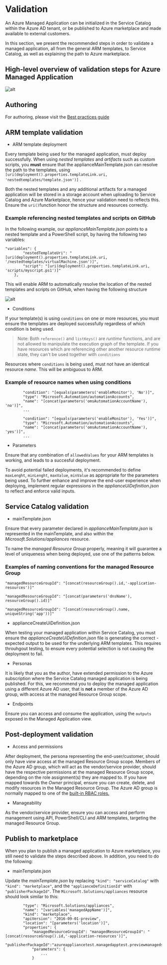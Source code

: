 # Validation

An Azure Managed Application can be initialized in the Service Catalog within the Azure AD tenant, or be published to Azure marketplace and made available to external customers.

In this section, we present the recommended steps in order to validate a managed application, all from the general ARM templates, to Service Catalog, as well as explaining the path to Azure marketplace.

## High-level overview of validation steps for Azure Managed Application

![alt](./images/validation.png)

## Authoring

For authoring, please visit the [Best practices guide](/1-contribution-guide/best-practices.md#best-practices)

## ARM template validation

* ARM template deployment

Every template being used for the managed application, must deploy successfully.
When using *nested templates* and *artifacts* such as custom scripts, you **must** ensure that the applianceMainTemplate.json can resolve the path to the templates, using ````[uri(deployment().properties.templateLink.uri, 'nestedtemplates/template.json')]````
.

Both the nested templates and any additional artifacts for a managed application will be stored in a storage account when uploading to Service Catalog and Azure Marketplace, hence your validation need to reflects this. Ensure the ````uri()````function honor the structure and resources correctly.

### Example referencing nested templates and scripts on GitHub

In the following example, our *applianceMainTemplate.json* points to a nested template and a PowerShell script, by having the following two variables:

    "variables": {
            "nestedTemplateUri": "[uri(deployment().properties.templateLink.uri, '/nestedtemplates/virtualMachine.json')]",
            "script": "[uri(deployment().properties.templateLink.uri, 'scripts/myscript.ps1')]"
        },

This will enable ARM to automatically resolve the location of the nested templates and scripts on GitHub, when having the following structure

![alt](./images/artifacts.png)

* Conditions

If your template(s) is using ````conditions```` on one or more resources, you must ensure the templates are deployed successfully regardless of which condition is being used.
>Note: Both ````reference()```` and ````listKeys()```` are *runtime* functions, and are not allowed to manipulate the execution graph of the template. If you have resources which are referencing other another resource runtime state, they can't be used together with ````conditions````

Resources where ````conditions```` is being used, must not have an identical resource *name*. This will be ambiguous to ARM.

### Example of resource names when using conditions

            "condition": "[equals(parameters('enableMonitor'), 'No')]",
            "type": "Microsoft.Automation/automationAccounts",
            "name": "[concat(parameters('omsAutomationAccountName'), 'no')]",
            ...

            "condition": "[equals(parameters('enableMonitor'), 'Yes')]",
            "type": "Microsoft.Automation/automationAccounts",
            "name": "[concat(parameters('omsAutomationAccountName'), 'yes')]",
            ...
* Parameters

Ensure that any combination of ````allowedValues```` for your ARM templates is working, and leads to a succesful deployment.

To avoid potential failed deployments, it's recommended to define ````maxLenght````, ````minLenght````, ````maxValue````, ````minValue```` as appropriate for the parameters being used.
To further enhance and improve the end-user experience when deploying, implement regular expressions in the *applianceUiDefinition.json* to reflect and enforce valid inputs.

## Service Catalog validation

* mainTemplate.json

Ensure that every parameter declared in *applianceMainTemplate.json* is represented in the mainTemplate, and also within the *Microsoft.Solutions/appliances* resource.

To name the *managed Resource Group* properly, meaning it will guarantee a level of uniqueness when being deployed, use one of the patterns below.

### Examples of naming conventions for the managed Resource Group

````"managedResourceGroupId": "[concat(resourceGroup().id,'-application-resources')]"````

````"managedResourceGroupId": "[concat(parameters('dnsName'), resourceGroup().id)]"````

````"managedResourceGroupId": "[concat(resourceGroup().name, uniqueString('app'))]"````

* applianceCreateUiDefinition.json

When testing your managed application within Service Catalog, you must ensure the *applianceCreateUiDefinition.json* file is generating the correct - expected output to be used for the underlying ARM templates. This requires throuhgout testing, to ensure every potential selection is not causing the deployment to fail. 

* Personas

It is likely that you as the author, have extended permission to the Azure subscription where the Service Catalog managed application is being published.
For this, we recommend you to deploy the managed application using a different Azure AD user, that is **not** a member of the Azure AD group, with access at the managed Resource Group scope.

* Endpoints

Ensure you can access and consume the application, using the ````outputs```` exposed in the Managed Application view.

## Post-deployment validation

* Access and permissions

After deployment, the persona representing the end-user/customer, should only have *view* access at the managed Resource Group scope. 
Members of the Azure AD group, which will act as the vendor/service provider, should have the respective permissions at the managed Resource Group scope, depending on the role assignment(s) they are mapped to. If you have mapped towards the *Owner* principal, ensure you can create, delete, and modify resources in the Managed Resource Group.
The Azure AD group is normally mapped to one of the [built-in RBAC roles.](https://docs.microsoft.com/en-us/azure/active-directory/role-based-access-built-in-roles)

* Manageability

As the vendor/service provider, ensure you can access and perform management using API, PowerShell/CLI and ARM templates, targeting the managed Resource Group.

## Publish to marketplace

When you plan to publish a managed application to Azure marketplace, you still need to validate the steps described above. In addition, you need to do the following:

* mainTemplate.json

Update the *mainTemplate.json* by replacing ````"kind": "serviceCatalog"```` with ````"kind": "marketplace"````, and the ````"applianceDefinitionId"```` with ````"publisherPackageId"````.
The ````Microsoft.Solutions/appliances```` resource should look similar to this:

            "type": "Microsoft.Solutions/appliances",
            "name": "[variables('managedAppName')]",
            "kind": "marketplace",
            "apiVersion": "2016-09-01-preview",
            "location": "[parameters('location')]",
            "properties": {
                "managedResourceGroupId": "managedResourceGroupId": "[concat(resourceGroup().id,'-application-resources')]",
                "publisherPackageId":"azureappliancetest.managedapptest.previewmanagedsku.1.0.0",
                "parameters": {
                    ...
                }

